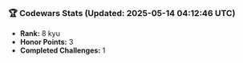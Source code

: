 ### 🏆 Codewars Stats (Updated: 2025-05-14 04:12:46 UTC)

- **Rank:** 8 kyu
- **Honor Points:** 3
- **Completed Challenges:** 1

